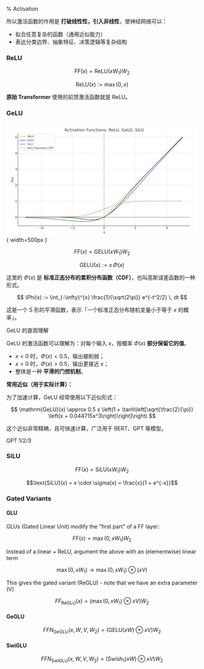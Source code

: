 % Activation

所以激活函数的作用是 __打破线性性，引入非线性__，使神经网络可以：

- 拟合任意复杂的函数（通用近似能力）
- 表达分类边界、抽象特征、决策逻辑等复杂结构

### ReLU

$$ \text{FF}(x) = \text{ReLU}(xW_1)W_2 $$

$$ \text{ReLU}(x) := \max(0, x) $$

**原始 Transformer** 使用的前馈激活函数就是 ReLU。

### GeLU

![ReLU, GeLu, SiLU](../../../docs/WikiImage/image_2025-07-22-12-43-30.png){ width=500px }

$$FF(x) = \mathrm{GELU}(xW_1)W_2$$

$$\mathrm{GELU}(x) := x \, \Phi(x)$$


这里的 $\Phi(x)$ 是 **标准正态分布的累积分布函数（CDF）**，也叫高斯误差函数的一种形式。

$$ \Phi(x) := \int_{-\infty}^{x} \frac{1}{\sqrt{2\pi}} e^{-t^2/2} \, dt $$

这是一个 S 形的平滑函数，表示「一个标准正态分布随机变量小于等于 $x$ 的概率」。

GeLU 的直观理解

GeLU 的激活函数可以理解为：对每个输入 $x$，按概率 $\Phi(x)$ **部分保留它的值**。

* $x < 0$ 时，$\Phi(x) < 0.5$，输出被削弱；
* $x > 0$ 时，$\Phi(x) > 0.5$，输出更接近 $x$；
* 整体是一种 **平滑的门控机制**。

__常用近似（用于实际计算）：__

为了加速计算，GeLU 经常使用以下近似形式：

$$
\mathrm{GeLU}(x) \approx 0.5 x \left(1 + \tanh\left[\sqrt{\frac{2}{\pi}} \left(x + 0.044715x^3\right)\right]\right)
$$

这个近似非常精确，且可快速计算，广泛用于 BERT、GPT 等模型。

GPT 1/2/3

### SiLU

$$\text{FF}(x) = \text{SiLU}(xW_1)W_2$$

$$\text{SiLU}(x) = x \cdot \sigma(x) = \frac{x}{1 + e^{-x}}$$


### Gated Variants

#### GLU

GLUs (Gated Linear Unit) modify the "first part" of a FF layer:

$$FF(x) = \max(0, xW_1) W_2$$

Instead of a linear + ReLU, argument the above with an (elementwise) linear term

$$\max(0, xW_1) \rightarrow \max(0, xW_1) \otimes (xV)$$

This gives the gated variant (ReGLU) - note that we have an extra parameter (V)

$$FF_{\text{ReGLU}}(x) = (\max(0, xW_1) \otimes xV) W_2$$

#### GeGLU

$$FFN_{\text{GeGLU}}(x, W, V, W_2) = (\text{GELU}(xW) \otimes xV)W_2$$

#### SwiGLU

$$FFN_{\text{SwiGLU}}(x, W, V, W_2) = (\text{Swish}_1(xW) \otimes xV)W_2$$

